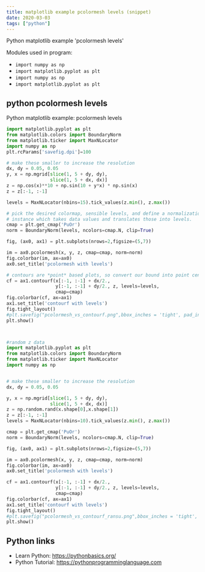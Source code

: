 ```yaml
---
title: matplotlib example pcolormesh levels (snippet)
date: 2020-03-03
tags: ["python"]
---
```

Python matplotlib example 'pcolormesh levels'


Modules used in program: 
* `import numpy as np`
* `import matplotlib.pyplot as plt`
* `import numpy as np`
* `import matplotlib.pyplot as plt`

## python pcolormesh levels

Python matplotlib example: pcolormesh levels

```python
import matplotlib.pyplot as plt
from matplotlib.colors import BoundaryNorm
from matplotlib.ticker import MaxNLocator
import numpy as np
plt.rcParams['savefig.dpi']=100

# make these smaller to increase the resolution
dx, dy = 0.05, 0.05
y, x = np.mgrid[slice(1, 5 + dy, dy),
                slice(1, 5 + dx, dx)]
z = np.cos(x)**10 + np.sin(10 + y*x) * np.sin(x)
z = z[:-1, :-1]

levels = MaxNLocator(nbins=15).tick_values(z.min(), z.max())

# pick the desired colormap, sensible levels, and define a normalization
# instance which takes data values and translates those into levels.
cmap = plt.get_cmap('PuOr')
norm = BoundaryNorm(levels, ncolors=cmap.N, clip=True)

fig, (ax0, ax1) = plt.subplots(nrows=2,figsize=(5,7))

im = ax0.pcolormesh(x, y, z, cmap=cmap, norm=norm)
fig.colorbar(im, ax=ax0)
ax0.set_title('pcolormesh with levels')

# contours are *point* based plots, so convert our bound into point centers
cf = ax1.contourf(x[:-1, :-1] + dx/2.,
                  y[:-1, :-1] + dy/2., z, levels=levels,
                  cmap=cmap)
fig.colorbar(cf, ax=ax1)
ax1.set_title('contourf with levels')
fig.tight_layout()
#plt.savefig("pcolormesh_vs_contourf.png",bbox_inches = 'tight', pad_inches = 0)
plt.show()



#random z data 
import matplotlib.pyplot as plt
from matplotlib.colors import BoundaryNorm
from matplotlib.ticker import MaxNLocator
import numpy as np


# make these smaller to increase the resolution
dx, dy = 0.05, 0.05

y, x = np.mgrid[slice(1, 5 + dy, dy),
                slice(1, 5 + dx, dx)]
z = np.random.rand(x.shape[0],x.shape[1])
z = z[:-1, :-1]
levels = MaxNLocator(nbins=10).tick_values(z.min(), z.max())

cmap = plt.get_cmap('PuOr')
norm = BoundaryNorm(levels, ncolors=cmap.N, clip=True)

fig, (ax0, ax1) = plt.subplots(nrows=2,figsize=(5,7))

im = ax0.pcolormesh(x, y, z, cmap=cmap, norm=norm)
fig.colorbar(im, ax=ax0)
ax0.set_title('pcolormesh with levels')

cf = ax1.contourf(x[:-1, :-1] + dx/2.,
                  y[:-1, :-1] + dy/2., z, levels=levels,
                  cmap=cmap)
fig.colorbar(cf, ax=ax1)
ax1.set_title('contourf with levels')
fig.tight_layout()
#plt.savefig("pcolormesh_vs_contourf_ransu.png",bbox_inches = 'tight', pad_inches = 0)
plt.show()

```

## Python links

- Learn Python: https://pythonbasics.org/
- Python Tutorial: https://pythonprogramminglanguage.com

